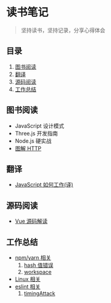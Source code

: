# 读书笔记

> 坚持读书，坚持记录，分享心得体会

## 目录

1. [图书阅读](#图书阅读)
2. [翻译](#翻译)
3. [源码阅读](#源码阅读)
4. [工作总结](#工作总结)

## 图书阅读

- JavaScript 设计模式 
- Three.js 开发指南
- Node.js 硬实战
- [图解 HTTP](./http/start.md)

## 翻译

- [JavaScript 如何工作(译)](./jswork)

## 源码阅读

- [Vue 源码解读](./vue)

## 工作总结

- [npm/yarn 相关](.worknotes/npm)
   1. [hash 值错误](.worknotes/npm/hash.md)
   2. [workspace](.worknotes/npm/workspace.md)
- [Linux 相关](.worknotes/linux)
- [eslint 相关](.worknotes/eslint)
   1. [timingAttack](.worknotes/eslint/timingAttack.md)
